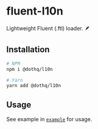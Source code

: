 # fluent-l10n

Lightweight Fluent (.ftl) loader. 🪶

## Installation

```bash
# NPM
npm i @dothq/l10n

# Yarn
yarn add @dothq/l10n
```

## Usage

See example in [`example`](/example) for usage.